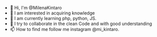 - 👋 Hi, I'm @MilenaKintaro
- 👀 I am interested in acquiring knowledge
- 🌱 I am currently learning php, python, JS.
- 💞️ I try to collaborate in the clean Code and with good understanding
- 📫 How to find me follow me instagram @mi_kintaro.

<!---
MilenaKintaro/MilenaKintaro is a ✨ special ✨ repository because its `README.md` (this file) appears on your GitHub profile.
You can click the Preview link to take a look at your changes.
--->
